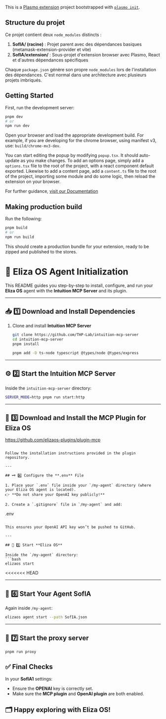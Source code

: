 This is a [Plasmo extension](https://docs.plasmo.com/) project bootstrapped with [`plasmo init`](https://www.npmjs.com/package/plasmo).

## Structure du projet

Ce projet contient deux `node_modules` distincts :

1. **SofIA/ (racine)** : Projet parent avec des dépendances basiques (metamask-extension-provider et vite)
2. **SofIA/extension/** : Sous-projet d'extension browser avec Plasmo, React et d'autres dépendances spécifiques

Chaque `package.json` génère son propre `node_modules` lors de l'installation des dépendances. C'est normal dans une architecture avec plusieurs projets imbriqués.

## Getting Started

First, run the development server:

```bash
pnpm dev
# or
npm run dev
```

Open your browser and load the appropriate development build. For example, if you are developing for the chrome browser, using manifest v3, use: `build/chrome-mv3-dev`.

You can start editing the popup by modifying `popup.tsx`. It should auto-update as you make changes. To add an options page, simply add a `options.tsx` file to the root of the project, with a react component default exported. Likewise to add a content page, add a `content.ts` file to the root of the project, importing some module and do some logic, then reload the extension on your browser.

For further guidance, [visit our Documentation](https://docs.plasmo.com/)

## Making production build

Run the following:

```bash
pnpm build
# or
npm run build
```

This should create a production bundle for your extension, ready to be zipped and published to the stores.


# 🚀 Eliza OS Agent Initialization

This README guides you step-by-step to install, configure, and run your **Eliza OS** agent with the **Intuition MCP Server** and its plugin.

---

## 📥 1️⃣ Download and Install Dependencies

1. Clone and install **Intuition MCP Server**  
   ```bash
   git clone https://github.com/THP-Lab/intuition-mcp-server
   cd intuition-mcp-server
   pnpm install

   pnpm add -D ts-node typescript @types/node @types/express
   ```

---

## ⚙️ 2️⃣ Start the **Intuition MCP Server**

Inside the `intuition-mcp-server` directory:
```bash
SERVER_MODE=http pnpm run start:http
```

---

## 🔌 3️⃣ Download and Install the **MCP Plugin** for **Eliza OS**

 https://github.com/elizaos-plugins/plugin-mcp
   ```

 Follow the installation instructions provided in the plugin repository.

---

## 🗝️ 4️⃣ Configure the **.env** File

1. Place your `.env` file inside your `/my-agent` directory (where your Eliza OS agent is located).  
   👉 **Do not share your OpenAI key publicly!**

2. Create a `.gitignore` file in `/my-agent` and add:
   ```
   .env
   ```

   This ensures your OpenAI API key won’t be pushed to GitHub.

---

## 🚦 5️⃣ Start **Eliza OS**

Inside the `/my-agent` directory:
```bash
elizaos start
```
<<<<<<< HEAD

---

## 🤖 6️⃣ Start Your Agent **SofIA**

Again inside `/my-agent`:
```bash
elizaos agent start --path SofIA.json
```

---
## 🤖 7️⃣ Start the proxy server 
    
    pnpm run proxy

## ✅  Final Checks

In your **SofIA1** settings:
- Ensure the **OPENAI** key is correctly set.
- Make sure the **MCP plugin** and **OpenAI plugin** are both enabled.

## 🗂️ Happy exploring with **Eliza OS**!


